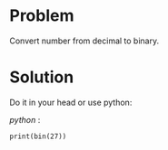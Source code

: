 # Problem
Convert number from decimal to binary.

# Solution
Do it in your head or use python:

*python* :
```
print(bin(27))
```